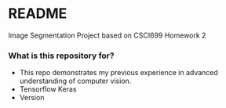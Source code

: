 # README #

Image Segmentation Project based on CSCI699 Homework 2 

### What is this repository for? ###

* This repo demonstrates my previous experience in advanced understanding of computer vision.
* Tensorflow Keras 
* Version
